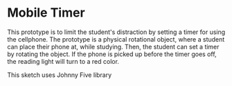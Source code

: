 # Mobile Timer

This prototype is to limit the student's distraction by setting a timer for using the cellphone. The prototype is a physical rotational object, where a student can place their phone at, while studying. Then, the student can set a timer by rotating the object. If the phone is picked up before the timer goes off, the reading light will turn to a red color. 

This sketch uses Johnny Five library
